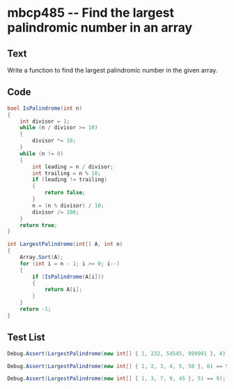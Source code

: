 # mbcp485 -- Find the largest palindromic number in an array

## Text

Write a function to find the largest palindromic number in the given array.

## Code

```csharp
bool IsPalindrome(int n) 
{
    int divisor = 1;
    while (n / divisor >= 10) 
    {
        divisor *= 10;
    }
    while (n != 0) 
    {
        int leading = n / divisor;
        int trailing = n % 10;
        if (leading != trailing) 
        {
            return false;
        }
        n = (n % divisor) / 10;
        divisor /= 100;
    }
    return true;
}

int LargestPalindrome(int[] A, int n) 
{
    Array.Sort(A);
    for (int i = n - 1; i >= 0; i--) 
    {
        if (IsPalindrome(A[i])) 
        {
            return A[i];
        }
    }
    return -1;
}
```

## Test List

```csharp
Debug.Assert(LargestPalindrome(new int[] { 1, 232, 54545, 999991 }, 4) == 54545);
```

```csharp
Debug.Assert(LargestPalindrome(new int[] { 1, 2, 3, 4, 5, 50 }, 6) == 5);
```

```csharp
Debug.Assert(LargestPalindrome(new int[] { 1, 3, 7, 9, 45 }, 5) == 9);
```
